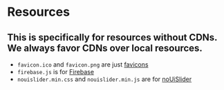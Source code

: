 # Resources
## This is specifically for resources without CDNs. We always favor CDNs over local resources.
* `favicon.ico` and `favicon.png` are just [favicons](https://en.wikipedia.org/wiki/Favicon)
* `firebase.js` is for [Firebase](https://www.firebase.com/)
* `nouislider.min.css` and `nouislider.min.js` are for [noUiSlider](http://refreshless.com/nouislider/)